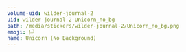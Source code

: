 ```yaml
---
volume-uid: wilder-journal-2
uid: wilder-journal-2-Unicorn_no_bg
path: /media/stickers/wilder-journal-2/Unicorn_no_bg.png
emoji: 🏳️
name: Unicorn (No Background)
---
```

